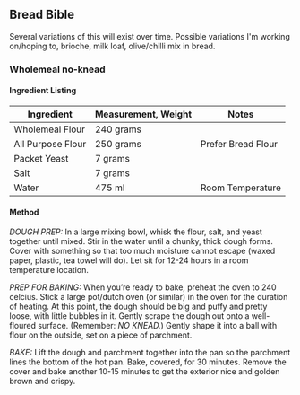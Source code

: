 ## Bread Bible

Several variations of this will exist over time. Possible variations I'm working on/hoping to, brioche, milk loaf, olive/chilli mix in bread.

### Wholemeal no-knead

#### Ingredient Listing

Ingredient | Measurement, Weight | Notes
---|---|----
Wholemeal Flour | 240 grams | 
All Purpose Flour | 250 grams | Prefer Bread Flour 
Packet Yeast | 7 grams |  
Salt | 7 grams |
Water | 475 ml | Room Temperature

#### Method

*DOUGH PREP:*
In a large mixing bowl, whisk the flour, salt, and yeast together until mixed. Stir in the water until a chunky, thick dough forms.
Cover with something so that too much moisture cannot escape (waxed paper, plastic, tea towel will do).
Let sit for 12-24 hours in a room temperature location.

*PREP FOR BAKING:*
When you’re ready to bake, preheat the oven to 240 celcius. 
Stick a large pot/dutch oven (or similar) in the oven for the duration of heating. 
At this point, the dough should be big and puffy and pretty loose, with little bubbles in it. 
Gently scrape the dough out onto a well-floured surface. (Remember: *NO KNEAD.*) 
Gently shape it into a ball with flour on the outside, set on a piece of parchment.

*BAKE:* 
Lift the dough and parchment together into the pan so the parchment lines the bottom of the hot pan.
Bake, covered, for 30 minutes. 
Remove the cover and bake another 10-15 minutes to get the exterior nice and golden brown and crispy.
